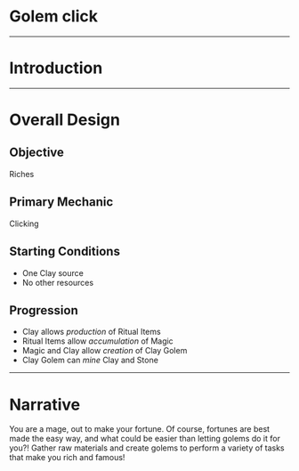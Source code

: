 # Golem click
---
# Introduction

---
# Overall Design

## Objective
Riches

## Primary Mechanic
Clicking

## Starting Conditions
- One Clay source
- No other resources  

## Progression
- Clay allows *production* of Ritual Items
- Ritual Items allow *accumulation* of Magic
- Magic and Clay allow *creation* of Clay Golem
- Clay Golem can *mine* Clay and Stone


---
# Narrative
You are a mage, out to make your fortune.  Of course, fortunes are best made the easy way, and what could be easier than letting golems do it for you?!  Gather raw materials and create golems to perform a variety of tasks that make you rich and famous!
